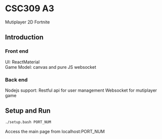 # CSC309 A3
Mutiplayer 2D Fortnite

## Introduction
### Front end
UI: ReactMaterial  
Game Model: canvas and pure JS websocket

### Back end
Nodejs support: 
Restful api for user management
Websocket for mutiplayer game


## Setup and Run

```bash
./setup.bash PORT_NUM
```

Access the main page from localhost:PORT_NUM

